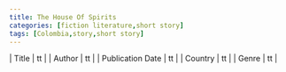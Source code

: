 ```yaml
---
title: The House Of Spirits
categories: [fiction literature,short story]
tags: [Colombia,story,short story]
---
```

        
| Title | tt |
| Author | tt  |
| Publication Date | tt   |
| Country | tt |
| Genre | tt  |
        